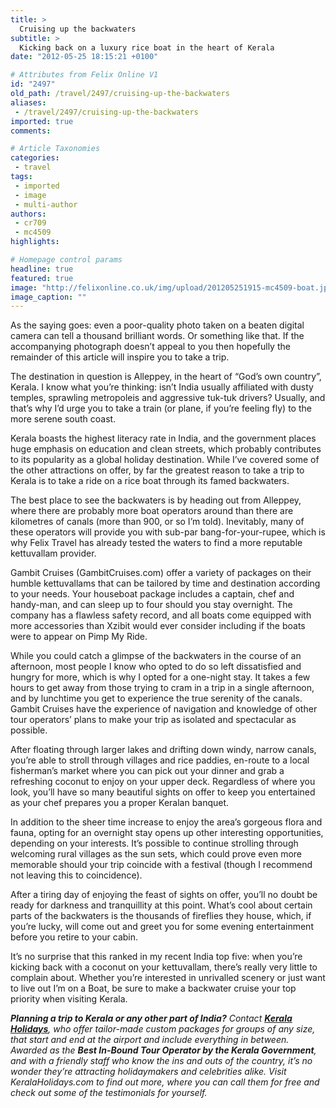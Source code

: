 ```yaml
---
title: >
  Cruising up the backwaters
subtitle: >
  Kicking back on a luxury rice boat in the heart of Kerala
date: "2012-05-25 18:15:21 +0100"

# Attributes from Felix Online V1
id: "2497"
old_path: /travel/2497/cruising-up-the-backwaters
aliases:
 - /travel/2497/cruising-up-the-backwaters
imported: true
comments:

# Article Taxonomies
categories:
 - travel
tags:
 - imported
 - image
 - multi-author
authors:
 - cr709
 - mc4509
highlights:

# Homepage control params
headline: true
featured: true
image: "http://felixonline.co.uk/img/upload/201205251915-mc4509-boat.jpg"
image_caption: ""
---
```


As the saying goes: even a poor-quality photo taken on a beaten digital camera can tell a thousand brilliant words. Or something like that. If the accompanying photograph doesn’t appeal to you then hopefully the remainder of this article will inspire you to take a trip.

The destination in question is Alleppey, in the heart of “God’s own country”, Kerala. I know what you’re thinking: isn’t India usually affiliated with dusty temples, sprawling metropoleis and aggressive tuk-tuk drivers? Usually, and that’s why I’d urge you to take a train (or plane, if you’re feeling fly) to the more serene south coast.

Kerala boasts the highest literacy rate in India, and the government places huge emphasis on education and clean streets, which probably contributes to its popularity as a global holiday destination. While I’ve covered some of the other attractions on offer, by far the greatest reason to take a trip to Kerala is to take a ride on a rice boat through its famed backwaters.

The best place to see the backwaters is by heading out from Alleppey, where there are probably more boat operators around than there are kilometres of canals (more than 900, or so I’m told). Inevitably, many of these operators will provide you with sub-par bang-for-your-rupee, which is why Felix Travel has already tested the waters to find a more reputable kettuvallam provider.

Gambit Cruises (GambitCruises.com) offer a variety of packages on their humble kettuvallams that can be tailored by time and destination according to your needs. Your houseboat package includes a captain, chef and handy-man, and can sleep up to four should you stay overnight. The company has a flawless safety record, and all boats come equipped with more accessories than Xzibit would ever consider including if the boats were to appear on Pimp My Ride.

While you could catch a glimpse of the backwaters in the course of an afternoon, most people I know who opted to do so left dissatisfied and hungry for more, which is why I opted for a one-night stay. It takes a few hours to get away from those trying to cram in a trip in a single afternoon, and by lunchtime you get to experience the true serenity of the canals. Gambit Cruises have the experience of navigation and knowledge of other tour operators’ plans to make your trip as isolated and spectacular as possible.

After floating through larger lakes and drifting down windy, narrow canals, you’re able to stroll through villages and rice paddies, en-route to a local fisherman’s market where you can pick out your dinner and grab a refreshing coconut to enjoy on your upper deck. Regardless of where you look, you’ll have so many beautiful sights on offer to keep you entertained as your chef prepares you a proper Keralan banquet.

In addition to the sheer time increase to enjoy the area’s gorgeous flora and fauna, opting for an overnight stay opens up other interesting opportunities, depending on your interests. It’s possible to continue strolling through welcoming rural villages as the sun sets, which could prove even more memorable should your trip coincide with a festival (though I recommend not leaving this to coincidence).

After a tiring day of enjoying the feast of sights on offer, you’ll no doubt be ready for darkness and tranquillity at this point. What’s cool about certain parts of the backwaters is the thousands of fireflies they house, which, if you’re lucky, will come out and greet you for some evening entertainment before you retire to your cabin.

It’s no surprise that this ranked in my recent India top five: when you’re kicking back with a coconut on your kettuvallam, there’s really very little to complain about. Whether you’re interested in unrivalled scenery or just want to live out I’m on a Boat, be sure to make a backwater cruise your top priority when visiting Kerala.

___Planning a trip to Kerala or any other part of India?__ Contact [__Kerala Holidays__](http://keralaholidays.com), who offer tailor-made custom packages for groups of any size, that start and end at the airport and include everything in between. Awarded as the __Best In-Bound Tour Operator by the Kerala Government__, and with a friendly staff who know the ins and outs of the country, it’s no wonder they’re attracting holidaymakers and celebrities alike. Visit KeralaHolidays.com to find out more, where you can call them for free and check out some of the testimonials for yourself._
